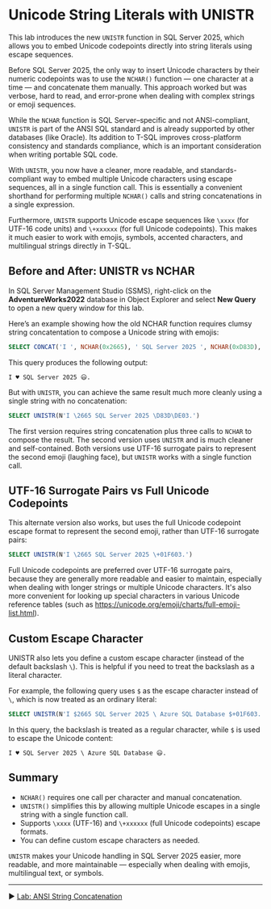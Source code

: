 ﻿# Unicode String Literals with UNISTR

This lab introduces the new `UNISTR` function in SQL Server 2025, which allows you to embed Unicode codepoints directly into string literals using escape sequences.

Before SQL Server 2025, the only way to insert Unicode characters by their numeric codepoints was to use the `NCHAR()` function — one character at a time — and concatenate them manually. This approach worked but was verbose, hard to read, and error-prone when dealing with complex strings or emoji sequences.

While the `NCHAR` function is SQL Server–specific and not ANSI-compliant, `UNISTR` is part of the ANSI SQL standard and is already supported by other databases (like Oracle). Its addition to T-SQL improves cross-platform consistency and standards compliance, which is an important consideration when writing portable SQL code.

With `UNISTR`, you now have a cleaner, more readable, and standards-compliant way to embed multiple Unicode characters using escape sequences, all in a single function call. This is essentially a convenient shorthand for performing multiple `NCHAR()` calls and string concatenations in a single expression.

Furthermore, `UNISTR` supports Unicode escape sequences like `\xxxx` (for UTF-16 code units) and `\+xxxxxx` (for full Unicode codepoints). This makes it much easier to work with emojis, symbols, accented characters, and multilingual strings directly in T-SQL.

## Before and After: UNISTR vs NCHAR

In SQL Server Management Studio (SSMS), right-click on the **AdventureWorks2022** database in Object Explorer and select **New Query** to open a new query window for this lab.

Here’s an example showing how the old NCHAR function requires clumsy string concatentation to compose a Unicode string with emojis:

```sql
SELECT CONCAT('I ', NCHAR(0x2665), ' SQL Server 2025 ', NCHAR(0xD83D), NCHAR(0xDE03), '.')
```

This query produces the following output:

```plaintext
I ♥ SQL Server 2025 😃.
```

But with `UNISTR`, you can achieve the same result much more cleanly using a single string with no concatenation:

```sql
SELECT UNISTR(N'I \2665 SQL Server 2025 \D83D\DE03.')
```

The first version requires string concatenation plus three calls to `NCHAR` to compose the result. The second version uses `UNISTR` and is much cleaner and self-contained. Both versions use UTF-16 surrogate pairs to represent the second emoji (laughing face), but `UNISTR` works with a single function call.

## UTF-16 Surrogate Pairs vs Full Unicode Codepoints

This alternate version also works, but uses the full Unicode codepoint escape format to represent the second emoji, rather than UTF-16 surrogate pairs:

```sql
SELECT UNISTR(N'I \2665 SQL Server 2025 \+01F603.')
```

Full Unicode codepoints are preferred over UTF-16 surrogate pairs, because they are generally more readable and easier to maintain, especially when dealing with longer strings or multiple Unicode characters. It's also more convenient for looking up special characters in various Unicode reference tables (such as https://unicode.org/emoji/charts/full-emoji-list.html).

## Custom Escape Character

UNISTR also lets you define a custom escape character (instead of the default backslash `\`). This is helpful if you need to treat the backslash as a literal character.

For example, the following query uses `$` as the escape character instead of `\`, which is now treated as an ordinary literal:

```sql
SELECT UNISTR(N'I $2665 SQL Server 2025 \ Azure SQL Database $+01F603.', '$')
```

In this query, the backslash is treated as a regular character, while `$` is used to escape the Unicode content:

```plaintext
I ♥ SQL Server 2025 \ Azure SQL Database 😃.
```

## Summary

* `NCHAR()` requires one call per character and manual concatenation.
* `UNISTR()` simplifies this by allowing multiple Unicode escapes in a single string with a single function call.
* Supports `\xxxx` (UTF-16) and `\+xxxxxx` (full Unicode codepoints) escape formats.
* You can define custom escape characters as needed.

`UNISTR` makes your Unicode handling in SQL Server 2025 easier, more readable, and more maintainable — especially when dealing with emojis, multilingual text, or symbols.

___

▶ [Lab: ANSI String Concatenation](https://github.com/lennilobel/sql2025-workshop-hol-orlando2025/blob/main/HOL/1.%20T-SQL%20Enhancements/2.%20ANSI%20String%20Concatenation.md)